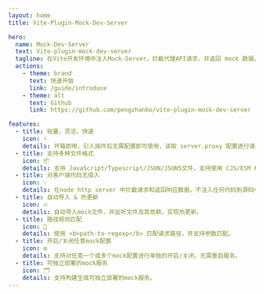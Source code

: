 ```yaml
---
layout: home
title: Vite-Plugin-Mock-Dev-Server

hero:
  name: Mock-Dev-Server
  text: Vite-plugin-mock-dev-server
  tagline: 在Vite开发环境中注入Mock-Server，拦截代理API请求，并返回 mock 数据。
  actions:
    - theme: brand
      text: 快速开始
      link: /guide/introduce
    - theme: alt
      text: Github
      link: https://github.com/pengzhanbo/vite-plugin-mock-dev-server

features:
  - title: 轻量，灵活，快速
    icon: ⚡️
    details: 开箱即用，引入插件后无需配置即可使用，读取 server.proxy 配置进行请求拦截。
  - title: 支持多种文件格式
    icon: 📦
    details: 支持 JavaScript/Typescript/JSON/JSON5文件，支持使用 CJS/ESM 模块类型。
  - title: 对客户端代码无侵入
    icon: 💡
    details: 在node http server 中拦截请求和返回响应数据，不注入任何代码到源码中。
  - title: 自动导入 & 热更新
    icon: 🔥
    details: 自动导入mock文件，并监听文件及其依赖，实现热更新。
  - title: 路径规则匹配
    icon: 🦾
    details: 使用 <b>path-to-regexp</b> 匹配请求路径，并支持参数匹配。
  - title: 开启/关闭任意mock配置
    icon: ⚙️
    details: 支持对任意一个或多个mock配置进行单独的开启/关闭，无需重启服务。
  - title: 可独立部署的mock服务
    icon: 🗂
    details: 支持构建生成可独立部署的mock服务。
---
```

